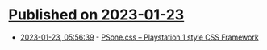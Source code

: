 # [Published on 2023-01-23](index.md)

* [2023-01-23, 05:56:39](https://news.ycombinator.com/item?id=34485959) - [PSone.css – Playstation 1 style CSS Framework](https://micah5.github.io/PSone.css/)
